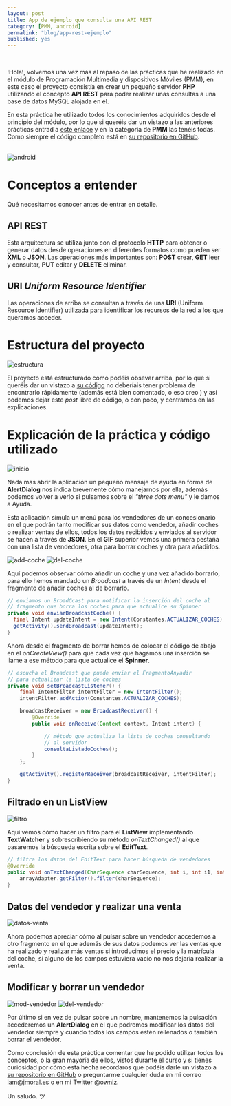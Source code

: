 ```yaml
---
layout: post
title: App de ejemplo que consulta una API REST
category: [PMM, android]
permalink: "blog/app-rest-ejemplo"
published: yes
---
```


<br>

!Hola!, volvemos una vez más al repaso de las prácticas que he realizado en el módulo de Programación Multimedia y dispositivos Móviles (PMM), en este caso el proyecto consistía en crear un pequeño servidor **PHP** utilizando el concepto **API REST** para poder realizar unas consultas a una base de datos MySQL alojada en él.

En esta práctica he utilizado todos los conocimientos adquiridos desde el principio del módulo, por lo que si queréis dar un vistazo a las anteriores prácticas entrad a [este enlace](http://localhost:4000/categorias#PMM "Prácticas Android") y en la categoría de **PMM** las tenéis todas. Como siempre el código completo está en [su repositorio en GitHub](https://github.com/owniz/AndroidPractise5 "GitHub").

<br>

<img class="differentSize65" src="/assets/img/practica4pmm/android.png" alt="android" style="margin:auto; display:block;">

# Conceptos a entender

Qué necesitamos conocer antes de entrar en detalle.

## API REST

Esta arquitectura se utiliza junto con el protocolo **HTTP** para obtener o generar datos desde operaciones en diferentes formatos como pueden ser **XML** o **JSON**. Las operaciones más importantes son: **POST** crear, **GET** leer y consultar, **PUT** editar y **DELETE** eliminar.

## URI *Uniform Resource Identifier*

Las operaciones de arriba se consultan a través de una **URI** (Uniform Resource Identifier) utilizada para identificar los recursos de la red a los que queramos acceder.

# Estructura del proyecto

<img class="differentSize40" src="/assets/img/practica5pmm/estructura.png" alt="estructura" style="margin:auto; display:block;">

El proyecto está estructurado como podéis obsevar arriba, por lo que si queréis dar un vistazo a [su código](https://github.com/owniz/AndroidPractise5/tree/master/app/src/main/java/es/jmoral/dam2/practicaevaluable5 "Práctica 5") no deberíais tener problema de encontrarlo rápidamente (además está bien comentado, o eso creo <i class="fa fa-smile-o" aria-hidden="true"></i>) y así podemos dejar este *post* libre de código, o con poco, y centrarnos en las explicaciones.

# Explicación de la práctica y código utilizado

<img class="differentSize50" src="/assets/img/practica5pmm/inicio.gif" alt="inicio" style="margin:auto; display:block;">

Nada mas abrir la aplicación un pequeño mensaje de ayuda en forma de **AlertDialog** nos indica brevemente cómo manejarnos por ella, además podemos volver a verlo si pulsamos sobre el *"three dots menu"* y le damos a Ayuda.

Esta aplicación simula un menú para los vendedores de un concesionario en el que podrán tanto modificar sus datos como vendedor, añadir coches o realizar ventas de ellos, todos los datos recibidos y enviados al servidor se hacen a través de **JSON**. En el **GIF** superior vemos una primera pestaña con una lista de vendedores, otra para borrar coches y otra para añadirlos.

<img class="inlinetwo" src="/assets/img/practica5pmm/add-coche.gif" alt="add-coche">
<img class="inlinetwo" src="/assets/img/practica5pmm/del-coche.gif" alt="del-coche">

Aquí podemos observar cómo añadir un coche y una vez añadido borrarlo, para ello hemos mandado un *Broadcast* a través de un *Intent* desde el fragmento de añadir coches al de borrarlo.

```java
// enviamos un BroadCcast para notificar la inserción del coche al
// fragmento que borra los coches para que actualice su Spinner
private void enviarBroadcastCoche() {
  final Intent updateIntent = new Intent(Constantes.ACTUALIZAR_COCHES);
  getActivity().sendBroadcast(updateIntent);
}
```

Ahora desde el fragmento de borrar hemos de colocar el código de abajo en el *onCreateView()* para que cada vez que hagamos una inserción se llame a ese método para que actualice el **Spinner**.

```java
// escucha el Broadcast que puede enviar el FragmentoAnyadir
// para actualizar la lista de coches
private void setBroadcastListener() {
    final IntentFilter intentFilter = new IntentFilter();
    intentFilter.addAction(Constantes.ACTUALIZAR_COCHES);

    broadcastReceiver = new BroadcastReceiver() {
        @Override
        public void onReceive(Context context, Intent intent) {

            // método que actualiza la lista de coches consultando
            // al servidor
            consultaListadoCoches();
        }
    };

    getActivity().registerReceiver(broadcastReceiver, intentFilter);
}
```

## Filtrado en un ListView

<img class="differentSize50" src="/assets/img/practica5pmm/filtro.gif" alt="filtro" style="margin:auto; display:block;">

Aquí vemos cómo hacer un filtro para el **ListView** implementando **TextWatcher** y sobrescribiendo su método *onTextChanged()* al que pasaremos la búsqueda escrita sobre el **EditText**.

```java
// filtra los datos del EditText para hacer búsqueda de vendedores
@Override
public void onTextChanged(CharSequence charSequence, int i, int i1, int i2) {
    arrayAdapter.getFilter().filter(charSequence);
}
```

## Datos del vendedor y realizar una venta

<img class="differentSize50" src="/assets/img/practica5pmm/datos-venta.gif" alt="datos-venta" style="margin:auto; display:block;">

Ahora podemos apreciar cómo al pulsar sobre un vendedor accedemos a otro fragmento en el que además de sus datos podemos ver las ventas que ha realizado y realizar más ventas si introducimos el precio y la matrícula del coche, si alguno de los campos estuviera vacío no nos dejaría realizar la venta.

## Modificar y borrar un vendedor

<img class="inlinetwo" src="/assets/img/practica5pmm/mod-vendedor.gif" alt="mod-vendedor">
<img class="inlinetwo" src="/assets/img/practica5pmm/del-vendedor.gif" alt="del-vendedor">

Por último si en vez de pulsar sobre un nombre, mantenemos la pulsación accederemos un **AlertDialog** en el que podremos modificar los datos del vendedor siempre y cuando todos los campos estén rellenados o también borrar el vendedor.

Como conclusión de esta práctica comentar que he podido utilizar todos los conceptos, o la gran mayoría de ellos, vistos durante el curso y si tienes curiosidad por cómo está hecha recordaros que podéis darle un vistazo a [su repositorio en GitHub](https://github.com/owniz/AndroidPractise5 "GitHub") o preguntarme cualquier duda en mi correo [iam@jmoral.es](mailto:iam@jmoral.es "iam@jmoral.es") o en mi Twitter [@owniz](https://twitter.com/owniz "Twitter").

Un saludo. ツ

